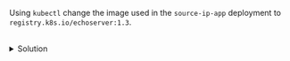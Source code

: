 Using `kubectl` change the image used in the `source-ip-app` deployment to `registry.k8s.io/echoserver:1.3`.

<br>
<details><summary>Solution</summary>
<br>

```bash
# change the image used for the 'source-ip-app' deployment
kubectl set image deploy source-ip-app echoserver=registry.k8s.io/echoserver:1.4 echoserver=registry.k8s.io/echoserver:1.3

# quickly check the pod as they recreate. notice how the old version of the pod is deleted immediately, not waiting for the new pods to create.
kubectl get po

```{{exec}}


</details>